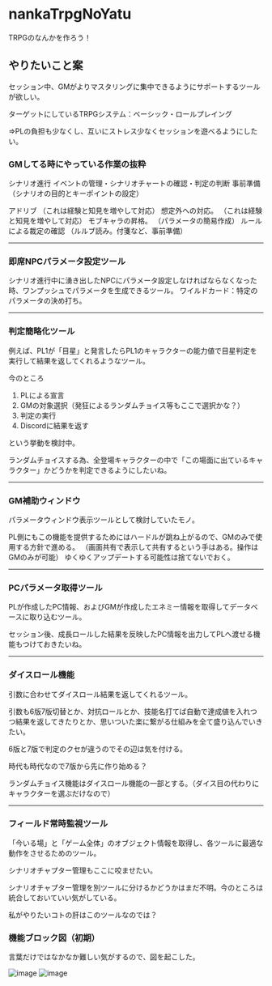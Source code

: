 # nankaTrpgNoYatu
TRPGのなんかを作ろう！

## やりたいこと案
セッション中、GMがよりマスタリングに集中できるようにサポートするツールが欲しい。

ターゲットにしているTRPGシステム：ベーシック・ロールプレイング

⇒PLの負担も少なくし、互いにストレス少なくセッションを遊べるようにしたい。

### GMしてる時にやっている作業の抜粋
シナリオ進行
イベントの管理・シナリオチャートの確認・判定の判断
事前準備（シナリオの目的とキーポイントの設定）

アドリブ
（これは経験と知見を増やして対応）
想定外への対応。
（これは経験と知見を増やして対応）
モブキャラの昇格。
（パラメータの簡易作成）
ルールによる裁定の確認
（ルルブ読み。付箋など、事前準備）

-----------------------

### 即席NPCパラメータ設定ツール
シナリオ進行中に湧き出したNPCにパラメータ設定しなければならなくなった時、ワンプッシュでパラメータを生成できるツール。
ワイルドカード：特定のパラメータの決め打ち。

-----------------------

### 判定簡略化ツール
例えば、PL1が「目星」と発言したらPL1のキャラクターの能力値で目星判定を実行して結果を返してくれるようなツール。

今のところ
1. PLによる宣言
2. GMの対象選択（発狂によるランダムチョイス等もここで選択かな？）
3. 判定の実行
4. Discordに結果を返す

という挙動を検討中。

ランダムチョイスする為、全登場キャラクターの中で「この場面に出ているキャラクター」かどうかを判定できるようにしたいね。

-----------------------

### GM補助ウィンドウ
パラメータウィンドウ表示ツールとして検討していたモノ。

PL側にもこの機能を提供するためにはハードルが跳ね上がるので、GMのみで使用する方針で進める。
（画面共有で表示して共有するという手はある。操作はGMのみが可能）
ゆくゆくアップデートする可能性は捨てないでおく。

-----------------------

### PCパラメータ取得ツール
PLが作成したPC情報、およびGMが作成したエネミー情報を取得してデータベースに取り込むツール。

セッション後、成長ロールした結果を反映したPC情報を出力してPLへ渡せる機能もつけておきたいね。

-----------------------

### ダイスロール機能
引数に合わせてダイスロール結果を返してくれるツール。

引数も6版7版切替とか、対抗ロールとか、技能名打てば自動で達成値を入れつつ結果を返してきたりとか、思いついた楽に繋がる仕組みを全て盛り込んでいきたい。

6版と7版で判定のクセが違うのでその辺は気を付ける。

時代も時代なので7版から先に作り始める？

ランダムチョイス機能はダイスロール機能の一部とする。（ダイス目の代わりにキャラクターを選ぶだけなので）

-----------------------

### フィールド常時監視ツール
「今いる場」と「ゲーム全体」のオブジェクト情報を取得し、各ツールに最適な動作をさせるためのツール。

シナリオチャプター管理もここに咬ませたい。

シナリオチャプター管理を別ツールに分けるかどうかはまだ不明。今のところは統合しておいていい気がしている。

私がやりたいコトの肝はこのツールなのでは？

### 機能ブロック図（初期）

言葉だけではなかなか難しい気がするので、図を起こした。

![image](https://user-images.githubusercontent.com/64512699/144745691-f94e47b4-9e00-419c-86c7-76264cd7f735.png)
![image](https://user-images.githubusercontent.com/94184859/145712325-17329232-5131-4f34-ab3b-8dd245180faf.png)



